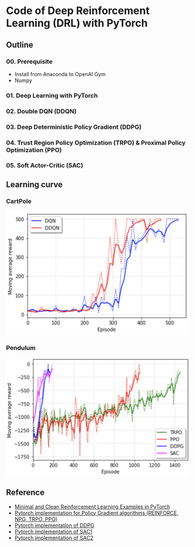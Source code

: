 # Code of Deep Reinforcement Learning (DRL) with PyTorch

## Outline

### 00. Prerequisite

- Install from Anaconda to OpenAI Gym
- Numpy

### 01. Deep Learning with PyTorch

### 02. Double DQN (DDQN)

### 03. Deep Deterministic Policy Gradient (DDPG)

### 04. Trust Region Policy Optimization (TRPO) & Proximal Policy Optimization (PPO)

### 05. Soft Actor-Critic (SAC)

## Learning curve

### CartPole

<img src="img/cartpole.png" width="600"/>

### Pendulum

<img src="img/pendulum_1.png" width="600"/>

## Reference

- [Minimal and Clean Reinforcement Learning Examples in PyTorch](https://github.com/reinforcement-learning-kr/reinforcement-learning-pytorch)
- [Pytorch implementation for Policy Gradient algorithms (REINFORCE, NPG, TRPO, PPO)](https://github.com/reinforcement-learning-kr/pg_travel)
- [Pytorch implementation of DDPG](https://github.com/jcwleo/Reinforcement_Learning/blob/master/pendulum/pendulum_ddpg.py)
- [Pytorch implementation of SAC1](https://github.com/vitchyr/rlkit/tree/master/rlkit/torch/sac)
- [Pytorch implementation of SAC2](https://github.com/pranz24/pytorch-soft-actor-critic)

